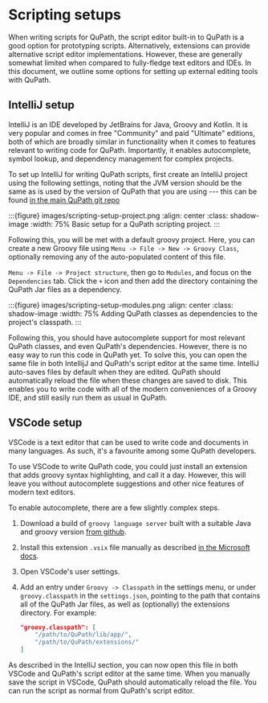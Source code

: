 # Scripting setups

When writing scripts for QuPath, the script editor built-in to QuPath is
a good option for prototyping scripts. Alternatively, extensions can provide
alternative script editor implementations. However, these are generally somewhat
limited when compared to fully-fledge text editors and IDEs. In this document,
we outline some options for setting up external editing tools with QuPath.

## IntelliJ setup

IntelliJ is an IDE developed by JetBrains for Java, Groovy and Kotlin.
It is very popular and comes in free "Community" and paid "Ultimate" editions,
both of which are broadly similar in functionality when it comes to features
relevant to writing code for QuPath. Importantly, it enables autocomplete,
symbol lookup, and dependency management for complex projects.

To set up IntelliJ for writing QuPath scripts, first create an IntelliJ project
using the following settings, noting that the JVM version should be the same as
is used by the version of QuPath that you are using --- this can be found
[in the main QuPath git repo](https://github.com/qupath/qupath/blob/main/gradle/libs.versions.toml)

:::{figure} images/scripting-setup-project.png
:align: center
:class: shadow-image
:width: 75%
Basic setup for a QuPath scripting project.
:::

Following this, you will be met with a default groovy project. Here,
you can create a new Groovy file using
`Menu -> File -> New -> Groovy Class`, optionally removing any of the
auto-populated content of this file.

`Menu -> File -> Project structure`, then go to `Modules`, and focus on the
`Dependencies` tab. Click the `+` icon
and then add the directory containing the QuPath Jar files as a dependency.

:::{figure} images/scripting-setup-modules.png
:align: center
:class: shadow-image
:width: 75%
Adding QuPath classes as dependencies to the project's classpath.
:::

Following this, you should have autocomplete support for most relevant QuPath
classes, and even QuPath's dependencies. However, there is no easy way to
run this code in QuPath yet. To solve this, you can open the same file in both
IntellijJ and QuPath's script editor at the same time.
IntelliJ auto-saves files by default when they are edited. QuPath should
automatically reload the file when these changes are saved to disk.
This enables you to write code with all of the modern conveniences
of a Groovy IDE, and still easily run them as usual in QuPath.

## VSCode setup

VSCode is a text editor that can be used to write code and documents in many
languages. As such, it's a favourite among some QuPath developers.

To use VSCode to write QuPath code, you could just install an extension
that adds groovy syntax highlighting, and call it a day. However, this
will leave you without autocomplete suggestions and other nice features
of modern text editors.

To enable autocomplete, there are a few slightly complex steps.

1. Download a build of `groovy language server` built with a suitable Java
    and groovy version
    [from github](https://github.com/alanocallaghan/groovy-language-server/releases/).
2. Install this extension `.vsix` file manually as described
    [in the Microsoft docs](https://learn.microsoft.com/en-us/visualstudio/ide/finding-and-using-visual-studio-extensions?view=vs-2022).
3. Open VSCode's user settings.
4. Add an entry under `Groovy -> Classpath` in the settings menu, or under
    `groovy.classpath` in the `settings.json`, pointing to the path that contains
    all of the QuPath Jar files, as well as (optionally) the extensions directory.
    For example:

    ```json
    "groovy.classpath": [
        "/path/to/QuPath/lib/app/",
        "/path/to/QuPath/extensions/"
    ]
    ```


As described in the IntelliJ section,
you can now open this file in both VSCode and QuPath's script editor at the
same time. When you manually save the script in VSCode, QuPath should
automatically reload the file. You can run the script as normal from QuPath's
script editor.
